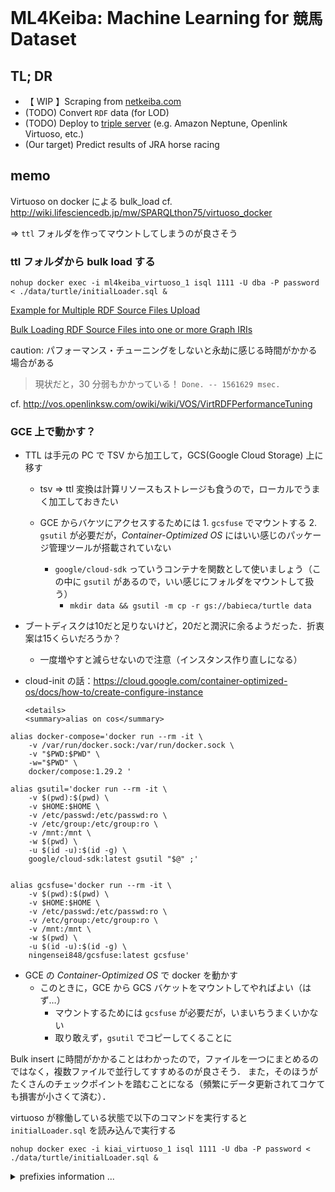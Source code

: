 # ML4Keiba: Machine Learning for `競馬` Dataset

## TL; DR

- 【 WIP 】Scraping from [netkeiba.com](https://www.netkeiba.com/)
- (TODO) Convert `RDF` data (for LOD)
- (TODO) Deploy to [triple server](https://en.wikipedia.org/wiki/Triplestore) (e.g. Amazon Neptune, Openlink Virtuoso, etc.)
- (Our target) Predict results of JRA horse racing

## memo

Virtuoso on docker による bulk_load cf. http://wiki.lifesciencedb.jp/mw/SPARQLthon75/virtuoso_docker

=> `ttl` フォルダを作ってマウントしてしまうのが良さそう

### ttl フォルダから bulk load する

```
nohup docker exec -i ml4keiba_virtuoso_1 isql 1111 -U dba -P password < ./data/turtle/initialLoader.sql &
```

[Example for Multiple RDF Source Files Upload](http://vos.openlinksw.com/owiki/wiki/VOS/VirtBulkRDFLoaderExampleMultiple)

[Bulk Loading RDF Source Files into one or more Graph IRIs](http://vos.openlinksw.com/owiki/wiki/VOS/VirtBulkRDFLoader)

caution: パフォーマンス・チューニングをしないと永劫に感じる時間がかかる場合がある

> 現状だと，30 分弱もかかっている！
> `Done. -- 1561629 msec.`

cf. http://vos.openlinksw.com/owiki/wiki/VOS/VirtRDFPerformanceTuning

### GCE 上で動かす？

- TTL は手元の PC で TSV から加工して，GCS(Google Cloud Storage) 上に移す

  - tsv => ttl 変換は計算リソースもストレージも食うので，ローカルでうまく加工しておきたい
  - GCE からバケツにアクセスするためには 1. `gcsfuse` でマウントする 2. `gsutil` が必要だが，_Container-Optimized OS_ にはいい感じのパッケージ管理ツールが搭載されていない

    - `google/cloud-sdk` っていうコンテナを関数として使いましょう（この中に `gsutil` があるので，いい感じにフォルダをマウントして扱う）
      - `mkdir data && gsutil -m cp -r gs://babieca/turtle data`

- ブートディスクは10だと足りないけど，20だと潤沢に余るようだった．折衷案は15くらいだろうか？
  - 一度増やすと減らせないので注意（インスタンス作り直しになる）
- cloud-init の話：https://cloud.google.com/container-optimized-os/docs/how-to/create-configure-instance

      <details>
      <summary>alias on cos</summary>

```.bashrc
alias docker-compose='docker run --rm -it \
    -v /var/run/docker.sock:/var/run/docker.sock \
    -v "$PWD:$PWD" \
    -w="$PWD" \
    docker/compose:1.29.2 '

alias gsutil='docker run --rm -it \
    -v $(pwd):$(pwd) \
    -v $HOME:$HOME \
    -v /etc/passwd:/etc/passwd:ro \
    -v /etc/group:/etc/group:ro \
    -v /mnt:/mnt \
    -w $(pwd) \
    -u $(id -u):$(id -g) \
    google/cloud-sdk:latest gsutil "$@" ;'


alias gcsfuse='docker run --rm -it \
    -v $(pwd):$(pwd) \
    -v $HOME:$HOME \
    -v /etc/passwd:/etc/passwd:ro \
    -v /etc/group:/etc/group:ro \
    -v /mnt:/mnt \
    -w $(pwd) \
    -u $(id -u):$(id -g) \
    ningensei848/gcsfuse:latest gcsfuse'
```

</details>

- GCE の _Container-Optimized OS_ で docker を動かす
  - このときに，GCE から GCS バケットをマウントしてやればよい（はず…）
    - マウントするためには `gcsfuse` が必要だが，いまいちうまくいかない
    - 取り敢えず，`gsutil` でコピーしてくることに

Bulk insert に時間がかかることはわかったので，ファイルを一つにまとめるのではなく，複数ファイルで並行してすすめるのが良さそう．
また，そのほうがたくさんのチェックポイントを踏むことになる（頻繁にデータ更新されてコケても損害が小さくて済む）．

virtuoso が稼働している状態で以下のコマンドを実行すると `initialLoader.sql` を読み込んで実行する

`nohup docker exec -i kiai_virtuoso_1 isql 1111 -U dba -P password < ./data/turtle/initialLoader.sql &`

<details>
<summary>prefixies information ... </summary>

#### prefix

```sparql
@prefix netkeiba: <https://db.netkeiba.com/> .
@prefix race: <https://db.netkeiba.com/race/> .

# @prefix tansho: <https://db.netkeiba.com/race/win#> .
# @prefix fukusho: <https://db.netkeiba.com/race/place#> .
# @prefix wakutan: <https://db.netkeiba.com/race/bracket_exacta#> .
# @prefix wakuren: <https://db.netkeiba.com/race/bracket_quinella#> .
# @prefix wide: <https://db.netkeiba.com/race/quinella_place#> .
# @prefix umatan: <https://db.netkeiba.com/race/exacta#> .
# @prefix umaren: <https://db.netkeiba.com/race/quinella#> .
# @prefix sanrenpuku: <https://db.netkeiba.com/race/trio#> .
# @prefix sanrentan: <https://db.netkeiba.com/race/trifecta#> .

@prefix baken: <https://db.netkeiba.com/race/baken/> .
@prefix horse_number: <https://db.netkeiba.com/race/horse_number#> .
@prefix post_position: <https://db.netkeiba.com/race/post_position#> .
```

#### race

- `race:track` : 芝，ダート，障害
- `race:direction` : 右，左，直線，None（※障害）
- `race:distance` : 走行距離
- `race:weather` : 天気
- `race:going` : 地面の状態
- `race:start_at` : 発走時刻
- `race:title` : レースのタイトル
- `race:grade` : レースの格付
- `race:date` : 開催日
- `race:round` : XX 回目の開催
- `race:place` : 開催場所
- `race:days` : XX 日目
- `race:requirement` : 出場要件
- `race:rule` : 参加制限
- `race:dividend` : 配当
  - [] : 空白ノード
    - `baken:type` : 馬券の種別
    - `baken:number` : 的中番号
    - `baken:dividend` : 配当
    - `baken:rank` : 人気
      - （以下同様）
- `race:spacing_on_corner` : spacing_on_corner: コーナーでの配置
  - spacing_on_corner:1 spacing_on_corner:2 spacing_on_corner:3 spacing_on_corner:4
- `race:laptime` : ラップタイム（規定距離ごとの時間）
- `race:pacemaker` : 先頭の通過タイム（累計時間）
- `horse_number:X`: 馬番
- `post_position:X` : 枠番
- `race:finishing_order` : 着順
- `race:runner` : 出走馬一覧

#### horse

```sparql
@prefix netkeiba: <https://db.netkeiba.com/> .
@prefix horse: <https://db.netkeiba.com/horse/> .
@prefix sire: <https://db.netkeiba.com/horse/sire/> .
@prefix bms: <https://db.netkeiba.com/horse/bms/> .

@prefix trainer: <https://db.netkeiba.com/trainer/> .
@prefix owner: <https://db.netkeiba.com/owner/> .
@prefix breeder: <https://db.netkeiba.com/breeder/> .

@prefix relation: <https://db.netkeiba.com/horse/ped#> .
@prefix result: <https://db.netkeiba.com/horse/result#> .
@prefix result_sire: <https://db.netkeiba.com/horse//sire/result#> .
@prefix result_bms: <https://db.netkeiba.com/horse/bms/result#> .
```

- `horse:stallion` : 種牡馬かどうか（Boolean）
- `horse:birthday` : 生年月日
- `horse:trainer` : 調教師
- `horse:owner` : owner: 馬主
- `horse:breeder` :breeder: 生産者
- `horse:country` :country: 産地
- `horse:sale_price` :sale_price: セリ取引価格
- `horse:prize_total` : 総獲得賞金
- `horse:win` : １着
- `horse:second` : ２着
- `horse:third` : ３着
- `horse:lose` : ４着以降
- `horse:race_total` : 総レース数
- `relation:XX` :
  - 父 母 父父 父母 母父 母母 父父父 父父母 父母父 父母母 母父父 母父母 母母父 母母母 父父父父 父父父母 父父母父 父父母母 父母父父 父母父母 父母母父 父母母母 母父父父 母父父母 母父母父 母父母母 母母父父 母母父母 母母母父 母母母母 父父父父父 父父父父母 父父父母父 父父父母母 父父母父父 父父母父母 父父母母父 父父母母母 父母父父父 父母父父母 父母父母父 父母父母母 父母母父父 父母母父母 父母母母父 父母母母母 母父父父父 母父父父母 母父父母父 母父父母母 母父母父父 母父母父母 母父母母父 母父母母母 母母父父父 母母父父母 母母父母父 母母父母母 母母母父父 母母母父母 母母母母父 母母母母母
  - ただし，「父＝`f`」「母＝`m`」で表記
  <!-- cf. https://www.asahi-net.or.jp/~ax2s-kmtn/internet/rdf/rdf-primer.html -->
- `result:RACE_ID`
  - [] : 空白ノード
    - `horse:running`: 参加レース
    - `horse:finishing_order` : 着順
    - `horse:odds` : 単勝
    - `horse:odds_rank` : 人気
    - `horse:sex` : 性別
    - `horse:age` : 年齢
    - `horse:weight` : 体重
    - `horse:gain` : 体重変化(前走比)
    - `horse:impost` : 斤量
    - `horse:racetime` : タイム
    - `horse:margin` : 着差
    - `horse:passing_order` : 通過順位
    - `horse:spurt` : 上り
    - `horse:jockey` : 騎手
    - `horse:trainer`: 調教師
    - `horse:owner` : 馬主
    - `horse:prize_money` : 賞金(万円)

#### sire / bms (horse の特殊例？)

- horse
  - `horse:years_sire`: 種牡馬として活躍した年のリスト
  - `result_sire:YYYY`
    - [] : 空白ノード
      - `sire:rank` : 順位
      - `sire:run_horse` : 出走頭数
      - `sire:win_horse` : 勝馬頭数
      - `sire:run_total` : 出走回数
      - `sire:win_total` : 勝利回数
      - `sire:grade_run` : 重賞/出走
      - `sire:grade_win` : 重賞/勝利
      - `sire:special_run` : 特別/出走
      - `sire:special_win` : 特別/勝利
      - `sire:general_run` : 平場/出走
      - `sire:general_win` : 平場/勝利
      - `sire:turf_run` : 芝/出走
      - `sire:turf_win` : 芝/勝利
      - `sire:dart_run` : ダート/出走
      - `sire:dart_win` : ダート/勝利
      - `sire:win_ratio` : 勝馬率
      - `sire:eanings_index` : EI
      - `sire:prize_total` : 入着賞金(万円)
      - `sire:distance_avg_turf` : 平均距離(芝)
      - `sire:distance_avg_dart` : 平均距離(ダ)
      - `sire:representative` : 代表馬
  - `horse:years_bms`: 種牡馬として活躍した年のリスト
  - `result_bms:YYYY`
    - [] : 空白ノード
      - `bms:rank` : 順位
      - `bms:run_horse` : 出走頭数
      - `bms:win_horse` : 勝馬頭数
      - `bms:run_total` : 出走回数
      - `bms:win_total` : 勝利回数
      - `bms:grade_run` : 重賞/出走
      - `bms:grade_win` : 重賞/勝利
      - `bms:special_run` : 特別/出走
      - `bms:special_win` : 特別/勝利
      - `bms:general_run` : 平場/出走
      - `bms:general_win` : 平場/勝利
      - `bms:turf_run` : 芝/出走
      - `bms:turf_win` : 芝/勝利
      - `bms:dart_run` : ダート/出走
      - `bms:dart_win` : ダート/勝利
      - `bms:win_ratio` : 勝馬率
      - `bms:eanings_index` : EI
      - `bms:prize_total` : 入着賞金(万円)
      - `bms:distance_avg_turf` : 平均距離(芝)
      - `bms:distance_avg_dart` : 平均距離(ダ)
      - `bms:representative` : 代表馬

</details>
